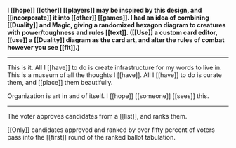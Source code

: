 **I [[hope]] [[other]] [[players]] may be inspired by this design, and [[incorporate]] it into [[other]] [[games]]. I had an idea of combining [[Duality]] and Magic, giving a randomized hexagon diagram to creatures with power/toughness and rules [[text]]. ([[Use]] a custom card editor, [[use]] a [[Duality]] diagram as the card art, and alter the rules of combat however you see [[fit]].)**
* * * 
This is it. All I [[have]] to do is create infrastructure for my words to live in. This is a museum of all the thoughts I [[have]]. All I [[have]] to do is curate them, and [[place]] them beautifully.

Organization is art in and of itself. I [[hope]] [[someone]] [[sees]] this.
* * *
The voter approves candidates from a [[list]], and ranks them.  
  
[[Only]] candidates approved and ranked by over fifty percent of voters pass into the [[first]] round of the ranked ballot tabulation.